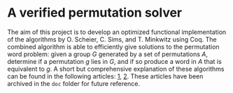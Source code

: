 A verified permutation solver
=============================
The aim of this project is to develop an optimized functional implementation of
the algorithms by O. Scheier, C. Sims, and T. Minkwitz using Coq. The combined
algorithm is able to efficiently give solutions to the permutation word problem:
given a group *G* generated by a set of permutations *A*, determine if a
permutation *g* lies in *G*, and if so produce a word in *A* that is equivalent
to *g*. A short but comprehensive explanation of these algorithms can be found
in the following articles: [1], [2]. These articles have been archived in the
`doc` folder for future reference.

[1]: https://mathstrek.blog/2018/06/12/schreier-sims-algorithm/
[2]: https://mathstrek.blog/2018/06/21/solving-permutation-based-puzzles/